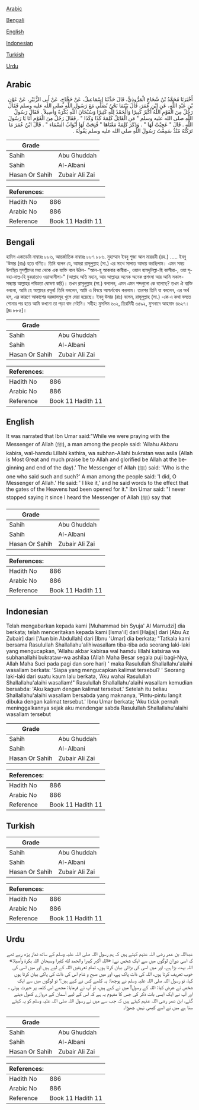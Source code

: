 [Arabic](#arabic)

[Bengali](#bengali)

[English](#english)

[Indonesian](#indonesian)

[Turkish](#turkish)

[Urdu](#urdu)

## Arabic


<div dir="rtl" lang="ar" style={{fontSize:'larger',backgroundColor:'#f8f9fa',padding:20}}>
أَخْبَرَنَا مُحَمَّدُ بْنُ شُجَاعٍ الْمَرُّوذِيُّ، قَالَ حَدَّثَنَا إِسْمَاعِيلُ، عَنْ حَجَّاجٍ، عَنْ أَبِي الزُّبَيْرِ، عَنْ عَوْنِ بْنِ عَبْدِ اللَّهِ، عَنِ ابْنِ عُمَرَ، قَالَ بَيْنَمَا نَحْنُ نُصَلِّي مَعَ رَسُولِ اللَّهِ صلى الله عليه وسلم فَقَالَ رَجُلٌ مِنَ الْقَوْمِ اللَّهُ أَكْبَرُ كَبِيرًا وَالْحَمْدُ لِلَّهِ كَثِيرًا وَسُبْحَانَ اللَّهِ بُكْرَةً وَأَصِيلاً ‏.‏ فَقَالَ رَسُولُ اللَّهِ صلى الله عليه وسلم ‏"‏ مَنِ الْقَائِلُ كَلِمَةَ كَذَا وَكَذَا ‏"‏ ‏.‏ فَقَالَ رَجُلٌ مِنَ الْقَوْمِ أَنَا يَا رَسُولَ اللَّهِ ‏.‏ قَالَ ‏"‏ عَجِبْتُ لَهَا ‏"‏ ‏.‏ وَذَكَرَ كَلِمَةً مَعْنَاهَا ‏"‏ فُتِحَتْ لَهَا أَبْوَابُ السَّمَاءِ ‏"‏ ‏.‏ قَالَ ابْنُ عُمَرَ مَا تَرَكْتُهُ مُنْذُ سَمِعْتُ رَسُولَ اللَّهِ صلى الله عليه وسلم يَقُولُهُ ‏.‏
</div>
<div style={{backgroundColor:'#f8f9fa',padding:20, marginBottom: 10}}><table> <thead> <tr> <th>Grade</th> <th></th> </tr> </thead> <tbody> <tr><td>Sahih</td><td>Abu Ghuddah</td></tr><tr><td>Sahih</td><td>Al-Albani</td></tr><tr><td>Hasan Or Sahih</td><td>Zubair Ali Zai</td></tr></tbody></table><table> <thead> <tr> <th>References:</th> <th></th> </tr> </thead> <tbody><tr><td>Hadith No</td><td>886</td></tr><tr><td>Arabic No</td><td>886</td></tr><tr><td>Reference</td><td>Book 11 Hadith 11</td></tr></tbody></table></div>

## Bengali


<div dir="ltr" lang="bn" style={{fontSize:'larger',backgroundColor:'#f8f9fa',padding:20}}>
হাদিস একাডেমি নাম্বারঃ ৮৮৬, আন্তর্জাতিক নাম্বারঃ ৮৮৭ ৮৮৬. মুহাম্মাদ ইবনু শুজা আল মাররূযী (রহ.) ..... ইবনু 'উমার (রাঃ) হতে বর্ণিত। তিনি বলেন যে, আমরা রাসূলুল্লাহ (সা.) এর সাথে সালাত আদায় করছিলাম। এমন সময় উপস্থিত মুসল্লীদের মধ্য থেকে এক ব্যক্তি বলে উঠল- “আল-হু আকবার কাবীরা-, ওয়াল হামদুলিল্লা-হি কাসীরা-, ওয়া সুবহা-নাল্ল-হি বুকরাতাও ওয়াআসীলা-” (আল্লাহ অতি মহান, আর আল্লাহর অনেক অনেক প্রশংসা আর আমি সকাল-সন্ধ্যায় আল্লাহর পবিত্রতা ঘোষণা করি)। তখন রাসূলুল্লাহ (সা.) বললেন, এমন এমন শব্দগুলো কে বলেছে? তখন ঐ ব্যক্তি বললো, আমি হে আল্লাহর রসূল! তিনি বললেন, আমি এ বিষয়ে আশ্চর্যবোধ করলাম। তারপর তিনি যা বললেন, এর অর্থ হল, এর কারণে আকাশের দরজাসমূহ খুলে দেয়া হয়েছে। ইবনু উমার (রাঃ) বলেন, রাসূলুল্লাহ (সা.) -কে এ কথা বলতে শোনার পর হতে আমি কখনো তা পড়া বাদ দেইনি। সহীহ: মুসলিম ৬০২, তিরমিযী ৩৫৯২, মুসনাদে আহমাদ ৪৬২৭। [দ্রঃ ৮৮৫]।
</div>
<div style={{backgroundColor:'#f8f9fa',padding:20, marginBottom: 10}}><table> <thead> <tr> <th>Grade</th> <th></th> </tr> </thead> <tbody> <tr><td>Sahih</td><td>Abu Ghuddah</td></tr><tr><td>Sahih</td><td>Al-Albani</td></tr><tr><td>Hasan Or Sahih</td><td>Zubair Ali Zai</td></tr></tbody></table><table> <thead> <tr> <th>References:</th> <th></th> </tr> </thead> <tbody><tr><td>Hadith No</td><td>886</td></tr><tr><td>Arabic No</td><td>886</td></tr><tr><td>Reference</td><td>Book 11 Hadith 11</td></tr></tbody></table></div>

## English


<div dir="ltr" lang="en" style={{fontSize:'larger',backgroundColor:'#f8f9fa',padding:20}}>
It was narrated that Ibn Umar said:"While we were praying with the Messenger of Allah (ﷺ), a man among the people said: 'Allahu Akbaru kabira, wal-hamdu Lillahi kathira, wa subhan-Allahi bukratan was asila (Allah is Most Great and much praise be to Allah and glorified be Allah at the beginning and end of the day).' The Messenger of Allah (ﷺ) said: 'Who is the one who said such and such?' A man among the people said: 'I did, O Messenger of Allah.' He said: ' I like it,' and he said words to the effect that the gates of the Heavens had been opened for it." Ibn Umar said: "I never stopped saying it since I heard the Messenger of Allah (ﷺ) say that
</div>
<div style={{backgroundColor:'#f8f9fa',padding:20, marginBottom: 10}}><table> <thead> <tr> <th>Grade</th> <th></th> </tr> </thead> <tbody> <tr><td>Sahih</td><td>Abu Ghuddah</td></tr><tr><td>Sahih</td><td>Al-Albani</td></tr><tr><td>Hasan Or Sahih</td><td>Zubair Ali Zai</td></tr></tbody></table><table> <thead> <tr> <th>References:</th> <th></th> </tr> </thead> <tbody><tr><td>Hadith No</td><td>886</td></tr><tr><td>Arabic No</td><td>886</td></tr><tr><td>Reference</td><td>Book 11 Hadith 11</td></tr></tbody></table></div>

## Indonesian


<div dir="ltr" lang="id" style={{fontSize:'larger',backgroundColor:'#f8f9fa',padding:20}}>
Telah mengabarkan kepada kami [Muhammad bin Syuja' Al Marrudzi] dia berkata; telah menceritakan kepada kami [Isma'il] dari [Hajjaj] dari [Abu Az Zubair] dari ['Aun bin Abdullah] dari [Ibnu 'Umar] dia berkata; "Tatkala kami bersama Rasulullah Shallallahu'alihiwasallam tiba-tiba ada seorang laki-laki yang mengucapkan, 'Allahu akbar kabiraa wal hamdu lillahi katsiraa wa subhanallahi bukrataw-wa ashilaa (Allah Maha Besar segala puji bagi-Nya, Allah Maha Suci pada pagi dan sore hari) ' maka Rasulullah Shallallahu'alaihi wasallam berkata: 'Siapa yang mengucapkan kalimat tersebul? ' Seorang laki-laki dari suatu kaum lalu berkata, 'Aku wahai Rasulullah Shallallahu'alaihi wasallam!" Rasulullah Shallallahu'alaihi wasallam kemudian bersabda: 'Aku kagum dengan kalimat tersebut.' Setelah itu beliau Shallallahu'alaihi wasallam bersabda yang maknanya, 'Pintu-pintu langit dibuka dengan kalimat tersebut.' Ibnu Umar berkata; 'Aku tidak pernah meninggalkannya sejak aku mendengar sabda Rasulullah Shallallahu'alaihi wasallam tersebut
</div>
<div style={{backgroundColor:'#f8f9fa',padding:20, marginBottom: 10}}><table> <thead> <tr> <th>Grade</th> <th></th> </tr> </thead> <tbody> <tr><td>Sahih</td><td>Abu Ghuddah</td></tr><tr><td>Sahih</td><td>Al-Albani</td></tr><tr><td>Hasan Or Sahih</td><td>Zubair Ali Zai</td></tr></tbody></table><table> <thead> <tr> <th>References:</th> <th></th> </tr> </thead> <tbody><tr><td>Hadith No</td><td>886</td></tr><tr><td>Arabic No</td><td>886</td></tr><tr><td>Reference</td><td>Book 11 Hadith 11</td></tr></tbody></table></div>

## Turkish


<div dir="ltr" lang="tr" style={{fontSize:'larger',backgroundColor:'#f8f9fa',padding:20}}>

</div>
<div style={{backgroundColor:'#f8f9fa',padding:20, marginBottom: 10}}><table> <thead> <tr> <th>Grade</th> <th></th> </tr> </thead> <tbody> <tr><td>Sahih</td><td>Abu Ghuddah</td></tr><tr><td>Sahih</td><td>Al-Albani</td></tr><tr><td>Hasan Or Sahih</td><td>Zubair Ali Zai</td></tr></tbody></table><table> <thead> <tr> <th>References:</th> <th></th> </tr> </thead> <tbody><tr><td>Hadith No</td><td>886</td></tr><tr><td>Arabic No</td><td>886</td></tr><tr><td>Reference</td><td>Book 11 Hadith 11</td></tr></tbody></table></div>

## Urdu


<div dir="rtl" lang="ur" style={{fontSize:'larger',backgroundColor:'#f8f9fa',padding:20}}>
عبداللہ بن عمر رضی اللہ عنہم کہتے ہیں کہ ہم رسول اللہ صلی اللہ علیہ وسلم کے ساتھ نماز پڑھ رہے تھے کہ اسی دوران لوگوں میں سے ایک شخص نے: «اللہ أكبر كبيرا والحمد لله كثيرا وسبحان اللہ بكرة وأصيلا» اللہ بہت بڑا ہے، اور میں اسی کی بڑائی بیان کرتا ہوں، تمام تعریفیں اللہ کے لیے ہیں اور میں اسی کی خوب تعریف کرتا ہوں، اللہ کی ذات پاک ہے، اور میں صبح و شام اس کی ذات کی پاکی بیان کرتا ہوں کہا، تو رسول اللہ صلی اللہ علیہ وسلم نے پوچھا: یہ کلمے کس نے کہے ہیں؟ تو لوگوں میں سے ایک شخص نے عرض کیا: اللہ کے رسول! میں نے کہے ہیں، تو آپ نے فرمایا: مجھے اس کلمہ پر حیرت ہوئی ، اور آپ نے ایک ایسی بات ذکر کی جس کا مفہوم یہ ہے کہ اس کے لیے آسمان کے دروازے کھول دیئے گئے، ابن عمر رضی اللہ عنہم کہتے ہیں کہ جب سے میں نے رسول اللہ صلی اللہ علیہ وسلم کو یہ کہتے سنا ہے میں نے اسے کبھی نہیں چھوڑا۔
</div>
<div style={{backgroundColor:'#f8f9fa',padding:20, marginBottom: 10}}><table> <thead> <tr> <th>Grade</th> <th></th> </tr> </thead> <tbody> <tr><td>Sahih</td><td>Abu Ghuddah</td></tr><tr><td>Sahih</td><td>Al-Albani</td></tr><tr><td>Hasan Or Sahih</td><td>Zubair Ali Zai</td></tr></tbody></table><table> <thead> <tr> <th>References:</th> <th></th> </tr> </thead> <tbody><tr><td>Hadith No</td><td>886</td></tr><tr><td>Arabic No</td><td>886</td></tr><tr><td>Reference</td><td>Book 11 Hadith 11</td></tr></tbody></table></div>